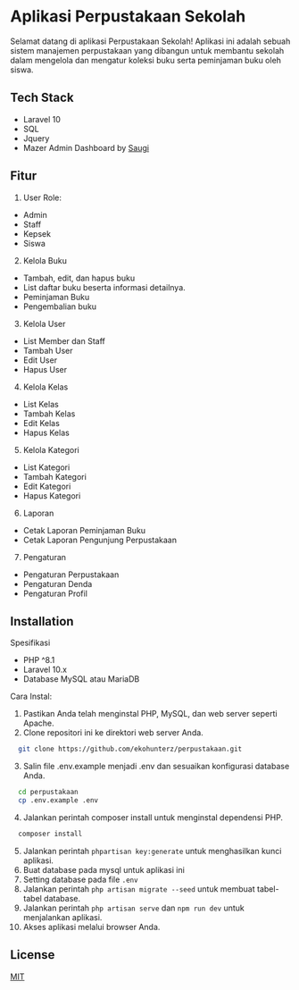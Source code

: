 
# Aplikasi Perpustakaan Sekolah

Selamat datang di aplikasi Perpustakaan Sekolah! Aplikasi ini adalah sebuah sistem manajemen perpustakaan yang dibangun untuk membantu sekolah dalam mengelola dan mengatur koleksi buku serta peminjaman buku oleh siswa.


## Tech Stack

- Laravel 10
- SQL
- Jquery
- Mazer Admin Dashboard by [Saugi](https://saugi.me/projects)


## Fitur
1. User Role:
- Admin
- Staff
- Kepsek
- Siswa

2. Kelola Buku
- Tambah, edit, dan hapus buku
- List daftar buku beserta informasi detailnya.
- Peminjaman Buku
- Pengembalian buku 

3. Kelola User
- List Member dan Staff
- Tambah User
- Edit User
- Hapus User

4. Kelola Kelas
- List Kelas
- Tambah Kelas
- Edit Kelas
- Hapus Kelas

5. Kelola Kategori
- List Kategori
- Tambah Kategori
- Edit Kategori
- Hapus Kategori

6. Laporan
- Cetak Laporan Peminjaman Buku
- Cetak Laporan Pengunjung Perpustakaan

7. Pengaturan
- Pengaturan Perpustakaan
- Pengaturan Denda
- Pengaturan Profil



## Installation

Spesifikasi

- PHP ^8.1
- Laravel 10.x
- Database MySQL atau MariaDB

Cara Instal:

1. Pastikan Anda telah menginstal PHP, MySQL, dan web server seperti Apache.
2. Clone repositori ini ke direktori web server Anda.
```bash
  git clone https://github.com/ekohunterz/perpustakaan.git
```
3. Salin file .env.example menjadi .env dan sesuaikan konfigurasi database Anda.
```bash
  cd perpustakaan
  cp .env.example .env
```
4. Jalankan perintah composer install untuk menginstal dependensi PHP.
```bash
  composer install
```
5. Jalankan perintah ```phpartisan key:generate``` untuk menghasilkan kunci aplikasi.
6. Buat database pada mysql untuk aplikasi ini
7. Setting database pada file ```.env```
8. Jalankan perintah ```php artisan migrate --seed``` untuk membuat tabel-tabel database.
9. Jalankan perintah ```php artisan serve``` dan ```npm run dev``` untuk menjalankan aplikasi.
10. Akses aplikasi melalui browser Anda.



    
## License

[MIT](https://choosealicense.com/licenses/mit/)


